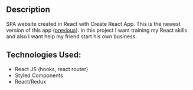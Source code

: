 ## Description
SPA website created in React with Create React App. This is the newest version of this app ([previous](https://github.com/kumiasto/website-personal-trainer)). In this project I want training my React skills and also I want help my friend start his own business. 


## Technologies Used:
  * React JS (hooks, react router)
  * Styled Components
  * React/Redux
